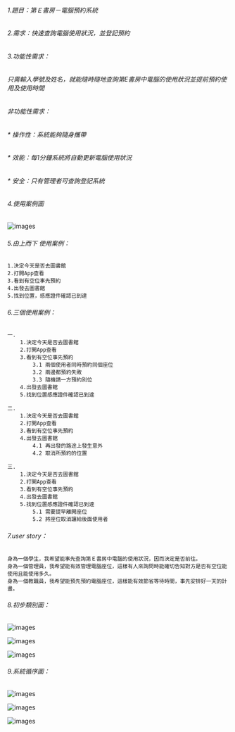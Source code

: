 ###### 1.題目：第Ｅ書房－電腦預約系統

###### 2.需求：快速查詢電腦使用狀況，並登記預約

###### 3.功能性需求：
###### 只需輸入學號及姓名，就能隨時隨地查詢第E書房中電腦的使用狀況並提前預約使用及使用時間
###### 非功能性需求：
###### * 操作性：系統能夠隨身攜帶
###### * 效能：每1分鐘系統將自動更新電腦使用狀況
###### * 安全：只有管理者可查詢登記系統

###### 4.使用案例圖

![images](case1.png)

###### 5.由上而下 使用案例：
    1.決定今天是否去圖書館
    2.打開App查看
    3.看到有空位事先預約
    4.出發去圖書館
    5.找到位置，感應證件確認已到達

###### 6.三個使用案例：
    一.
        1.決定今天是否去圖書館
        2.打開App查看
        3.看到有空位事先預約
            3.1 兩個使用者同時預約同個座位
            3.2 兩邊都預約失敗
            3.3 隨機請一方預約別位
        4.出發去圖書館
        5.找到位置感應證件確認已到達

    二.
        1.決定今天是否去圖書館
        2.打開App查看
        3.看到有空位事先預約
        4.出發去圖書館
            4.1 再出發的路途上發生意外
            4.2 取消所預約的位置

    三.
        1.決定今天是否去圖書館
        2.打開App查看
        3.看到有空位事先預約
        4.出發去圖書館
        5.找到位置感應證件確認已到達
            5.1 需要提早離開座位
            5.2 將座位取消讓給後面使用者

###### 7.user story：

    身為一個學生，我希望能事先查詢第Ｅ書房中電腦的使用狀況，因而決定是否前往。
    身為一個管理員，我希望能有效管理電腦座位，這樣有人來詢問時能確切告知對方是否有空位能使用且能使用多久。
    身為一個教職員，我希望能預先預約電腦座位，這樣能有效節省等待時間，事先安排好一天的計畫。
    
###### 8.初步類別圖：
   ![images](案例一.jpg)
    
   ![images](案例二.jpg)
    
   ![images](案例三.jpg)

###### 9.系統循序圖：
   ![images](系統循序圖一.jpg)
    
   ![images](系統循序圖二.jpg)
    
   ![images](系統循序圖三.jpg)
